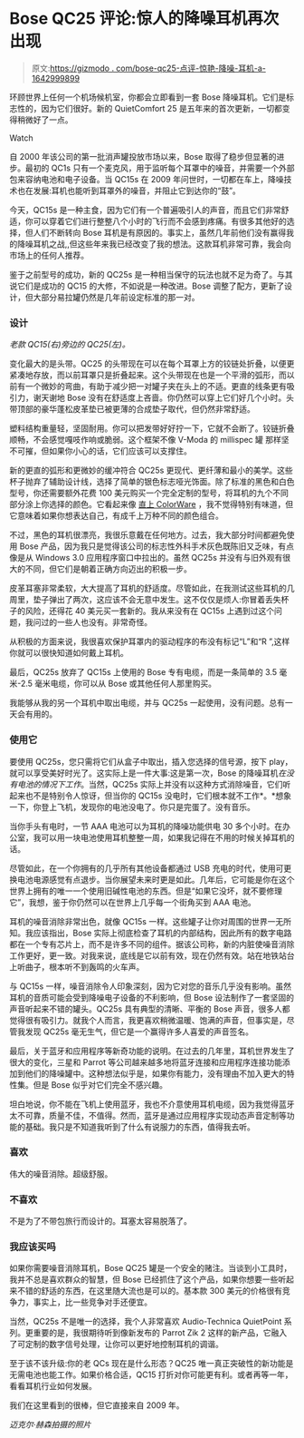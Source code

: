 # Bose QC25 评论:惊人的降噪耳机再次出现

> 原文:[https://gizmodo . com/bose-qc25-点评-惊艳-降噪-耳机-a-1642999899](https://gizmodo.com/bose-qc25-review-amazing-noise-cancelling-headphones-a-1642999899)

环顾世界上任何一个机场候机室，你都会立即看到一套 Bose 降噪耳机。它们是标志性的，因为它们很好。新的 QuietComfort 25 是五年来的首次更新，一切都变得稍微好了一点。

Watch

自 2000 年该公司的第一批消声罐投放市场以来，Bose 取得了稳步但显著的进步。最初的 QC1s 只有一个麦克风，用于监听每个耳罩中的噪音，并需要一个外部包来容纳电池和电子设备。当 QC15s 在 2009 年问世时，一切都在车上，降噪技术也在发展:耳机也能听到耳罩外的噪音，并阻止它到达你的“鼓”。

今天，QC15s 是一种主食，因为它们有一个普遍吸引人的声音，而且它们非常舒适，你可以穿着它们进行整整八个小时的飞行而不会感到疼痛。有很多其他好的选择，但人们不断转向 Bose 耳机是有原因的。事实上，虽然几年前他们没有赢得我的降噪耳机之战,,但这些年来我已经改变了我的想法。这款耳机非常可靠，我会向市场上的任何人推荐。

鉴于之前型号的成功，新的 QC25s 是一种相当保守的玩法也就不足为奇了。与其说它们是成功的 QC15 的大修，不如说是一种改进。Bose 调整了配方，更新了设计，但大部分易拉罐仍然是几年前设定标准的那一对。

### 设计

*老款 QC15(右)旁边的 QC25(左)。*

变化最大的是头带。QC25 的头带现在可以在每个耳罩上方的铰链处折叠，以便更紧凑地存放，而以前耳罩只是折叠起来。这个头带现在也是一个平滑的弧形，而以前有一个微妙的弯曲，有助于减少把一对罐子夹在头上的不适。更直的线条更有吸引力，谢天谢地 Bose 没有在舒适度上吝啬。你仍然可以穿上它们好几个小时。头带顶部的豪华蓬松皮革垫已被更薄的合成垫子取代，但仍然非常舒适。

塑料结构重量轻，坚固耐用。你可以把发带好好拧一下，它就不会断了。铰链折叠顺畅，不会感觉嘎吱作响或脆弱。这个框架不像 V-Moda 的 millispec 罐 那样坚不可摧，但如果你小心的话，它们应该可以支撑住。

新的更直的弧形和更微妙的缓冲符合 QC25s 更现代、更纤薄和最小的美学。这些杯子抛弃了辅助设计线，选择了简单的银色标志哑光饰面。除了标准的黑色和白色型号，你还需要额外花费 100 美元购买一个完全定制的型号，将耳机的九个不同部分涂上你选择的颜色。它看起来像 [直上 ColorWare](http://gizmodo.com/step-away-from-the-colorwared-macbook-airs-people-5697996) ，我不觉得特别有味道，但它意味着如果你想表达自己，有成千上万种不同的颜色组合。

不过，黑色的耳机很漂亮，我很乐意戴在任何地方。过去，我大部分时间都避免使用 Bose 产品，因为我只是觉得该公司的标志性外科手术灰色既陈旧又乏味，有点像是从 Windows 3.0 应用程序窗口中拉出的。虽然 QC25s 并没有与旧外观有很大的不同，但它们是朝着正确方向迈出的积极一步。

皮革耳塞非常柔软，大大提高了耳机的舒适度。尽管如此，在我测试这些耳机的几周里，垫子弹出了两次，这应该不会无意中发生。这不仅仅是烦人:你冒着丢失杯子的风险，还得花 40 美元买一套新的。我从来没有在 QC15s 上遇到过这个问题，我问过的一些人也没有。非常奇怪。

从积极的方面来说，我很喜欢保护耳罩内的驱动程序的布没有标记“L”和“R ”,这样你就可以很快知道如何戴上耳机。

最后，QC25s 放弃了 QC15s 上使用的 Bose 专有电缆，而是一条简单的 3.5 毫米-2.5 毫米电缆，你可以从 Bose 或其他任何人那里购买。

我能够从我的另一个耳机中取出电缆，并与 QC25s 一起使用，没有问题。总有一天会有用的。

### 使用它

要使用 QC25s，您只需将它们从盒子中取出，插入您选择的信号源，按下 play，就可以享受美好时光了。这实际上是一件大事:这是第一次，Bose 的降噪耳机*在没有电池的情况下工作*。当然，QC25s 实际上并没有以这种方式消除噪音，它们听起来也不是特别令人惊讶，但当你的 QC15s 没电时，它们根本就不工作*。*想象一下，你登上飞机，发现你的电池没电了。你只是完蛋了。没有音乐。

当你手头有电时，一节 AAA 电池可以为耳机的降噪功能供电 30 多个小时。在办公室，我可以用一块电池使用耳机整整一周，如果我记得在不用的时候关掉耳机的话。

尽管如此，在一个你拥有的几乎所有其他设备都通过 USB 充电的时代，使用可更换电池电源感觉有点退步。当你展望未来时更是如此。几年后，它可能是你在这个世界上拥有的唯一一个使用旧碱性电池的东西。但是“如果它没坏，就不要修理它”，我想，鉴于你仍然可以在世界上几乎每一个街角买到 AAA 电池。

耳机的噪音消除非常出色，就像 QC15s 一样。这些罐子让你对周围的世界一无所知。我应该指出，Bose 实际上彻底检查了耳机的内部结构，因此所有的数字电路都在一个专有芯片上，而不是许多不同的组件。据该公司称，新的内脏使噪音消除工作更好，更一致。对我来说，底线是它以前有效，现在仍然有效。站在地铁站台上听曲子，根本听不到轰鸣的火车声。

与 QC15s 一样，噪音消除令人印象深刻，因为它对您的音乐几乎没有影响。虽然耳机的音质可能会受到降噪电子设备的不利影响，但 Bose 设法制作了一套坚固的声音听起来不错的罐头。QC25s 具有典型的清晰、平衡的 Bose 声音，很多人都觉得很有吸引力。就我个人而言，我更喜欢稍微温暖、饱满的声音，但事实是，尽管我发现 QC25s 毫无生气，但它是一个赢得许多人喜爱的声音签名。

最后，关于蓝牙和应用程序等新奇功能的说明。在过去的几年里，耳机世界发生了很大的变化，三星和 Parrot 等公司越来越多地将蓝牙连接和应用程序连接功能添加到他们的降噪罐中。这种想法似乎是，如果你有能力，没有理由不加入更大的特性集。但是 Bose 似乎对它们完全不感兴趣。

坦白地说，你不能在飞机上使用蓝牙，我也不介意使用耳机电缆，因为我觉得蓝牙太不可靠，质量不佳，不值得。然而，蓝牙是通过应用程序实现动态声音定制等功能的基础。我只是不知道我听到了什么有说服力的东西，值得我去听。

### 喜欢

伟大的噪音消除。超级舒服。

### 不喜欢

不是为了不带包旅行而设计的。耳塞太容易脱落了。

### 我应该买吗

如果你需要噪音消除耳机，Bose QC25 罐是一个安全的赌注。当谈到小工具时，我并不总是喜欢群众的智慧，但 Bose 已经抓住了这个产品，如果你想要一些听起来不错的舒适的东西，在这里随大流也是可以的。基本款 300 美元的价格很有竞争力，事实上，比一些竞争对手还便宜。

当然，QC25s 不是唯一的选择，我个人非常喜欢 Audio-Technica QuietPoint 系列。更重要的是，我很期待听到像新发布的 Parrot Zik 2 这样的新产品，它融入了可定制的数字信号处理，让你可以更好地控制耳机的调谐。

至于该不该升级:你的老 QCs 现在是什么形态？QC25 唯一真正突破性的新功能是无需电池也能工作。如果价格合适，QC15 打折对你可能更有利。或者再等一年，看看耳机行业如何发展。

我们在这里看到的很棒，但它直接来自 2009 年。

*迈克尔·赫森拍摄的照片*